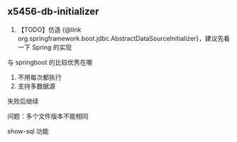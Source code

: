 ## x5456-db-initializer

1. 【TODO】仿造 {@link org.springframework.boot.jdbc.AbstractDataSourceInitializer}，建议先看一下 Spring 的实现


与 springboot 的比较优秀在哪
1. 不用每次都执行
2. 支持多数据源

失败后继续


问题：多个文件版本不能相同

show-sql 功能